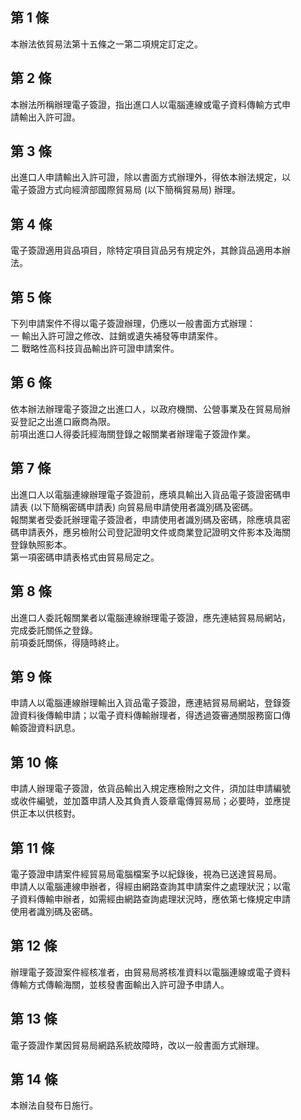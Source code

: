 第 1 條
-------
本辦法依貿易法第十五條之一第二項規定訂定之。

第 2 條
-------
本辦法所稱辦理電子簽證，指出進口人以電腦連線或電子資料傳輸方式申  
請輸出入許可證。

第 3 條
-------
出進口人申請輸出入許可證，除以書面方式辦理外，得依本辦法規定，以  
電子簽證方式向經濟部國際貿易局 (以下簡稱貿易局) 辦理。

第 4 條
-------
電子簽證適用貨品項目，除特定項目貨品另有規定外，其餘貨品適用本辦  
法。

第 5 條
-------
下列申請案件不得以電子簽證辦理，仍應以一般書面方式辦理：  
一  輸出入許可證之修改、註銷或遺失補發等申請案件。  
二  戰略性高科技貨品輸出許可證申請案件。

第 6 條
-------
依本辦法辦理電子簽證之出進口人，以政府機關、公營事業及在貿易局辦  
妥登記之出進口廠商為限。  
前項出進口人得委託經海關登錄之報關業者辦理電子簽證作業。

第 7 條
-------
出進口人以電腦連線辦理電子簽證前，應填具輸出入貨品電子簽證密碼申  
請表 (以下簡稱密碼申請表) 向貿易局申請使用者識別碼及密碼。  
報關業者受委託辦理電子簽證者，申請使用者識別碼及密碼，除應填具密  
碼申請表外，應另檢附公司登記證明文件或商業登記證明文件影本及海關  
登錄執照影本。  
第一項密碼申請表格式由貿易局定之。

第 8 條
-------
出進口人委託報關業者以電腦連線辦理電子簽證，應先連結貿易局網站，  
完成委託關係之登錄。  
前項委託關係，得隨時終止。

第 9 條
-------
申請人以電腦連線辦理輸出入貨品電子簽證，應連結貿易局網站，登錄簽  
證資料後傳輸申請；以電子資料傳輸辦理者，得透過簽審通關服務窗口傳  
輸簽證資料訊息。

第 10 條
--------
申請人辦理電子簽證，依貨品輸出入規定應檢附之文件，須加註申請編號  
或收件編號，並加蓋申請人及其負責人簽章電傳貿易局；必要時，並應提  
供正本以供核對。

第 11 條
--------
電子簽證申請案件經貿易局電腦檔案予以紀錄後，視為已送達貿易局。  
申請人以電腦連線申辦者，得經由網路查詢其申請案件之處理狀況；以電  
子資料傳輸申辦者，如需經由網路查詢處理狀況時，應依第七條規定申請  
使用者識別碼及密碼。

第 12 條
--------
辦理電子簽證案件經核准者，由貿易局將核准資料以電腦連線或電子資料  
傳輸方式傳輸海關，並核發書面輸出入許可證予申請人。

第 13 條
--------
電子簽證作業因貿易局網路系統故障時，改以一般書面方式辦理。

第 14 條
--------
本辦法自發布日施行。

